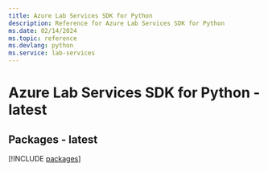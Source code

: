 ```yaml
---
title: Azure Lab Services SDK for Python
description: Reference for Azure Lab Services SDK for Python
ms.date: 02/14/2024
ms.topic: reference
ms.devlang: python
ms.service: lab-services
---
```

# Azure Lab Services SDK for Python - latest
## Packages - latest
[!INCLUDE [packages](lab-services-index.md)]